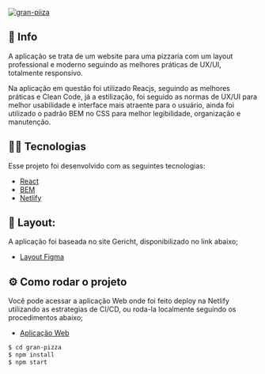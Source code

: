 <a href="https://ibb.co/qFGskKB"><img src="https://i.ibb.co/LhwtnmS/gran-piiza.png" alt="gran-piiza" border="0"></a>

## 🚀 Info

A aplicação se trata de um website para uma pizzaria com um layout professional e moderno seguindo as melhores práticas de UX/UI, totalmente responsivo.

Na aplicação em questão foi utilizado Reacjs, seguindo as melhores práticas e Clean Code, já a estilização, foi seguido as normas de UX/UI para melhor usabilidade e interface mais atraente para o usuário, ainda foi utilizado o padrão BEM no CSS para melhor legibilidade, organização e manutenção.


## 👨‍💻 Tecnologias

Esse projeto foi desenvolvido com as seguintes tecnologias:

- [React](https://reactjs.org)
- [BEM](http://getbem.com/)
- [Netlify](https://www.netlify.com/)

## 🔖 Layout:

A aplicação foi baseada no site Gericht, disponibilizado no link abaixo;

- [Layout Figma](https://www.figma.com/file/yvClSI9AZBRX8UaaGEByF3/Modern-UI%2FUX%3A-Gericht?node-id=53%3A2)

## ⚙️ Como rodar o projeto

Você pode acessar a aplicação Web onde foi feito deploy na Netlify utilizando as estrategias de CI/CD, ou roda-la localmente seguindo os procedimentos abaixo;
- [Aplicação Web](https://gran-pizza.netlify.app/)


```sh
$ cd gran-pizza
$ npm install
$ npm start
```
